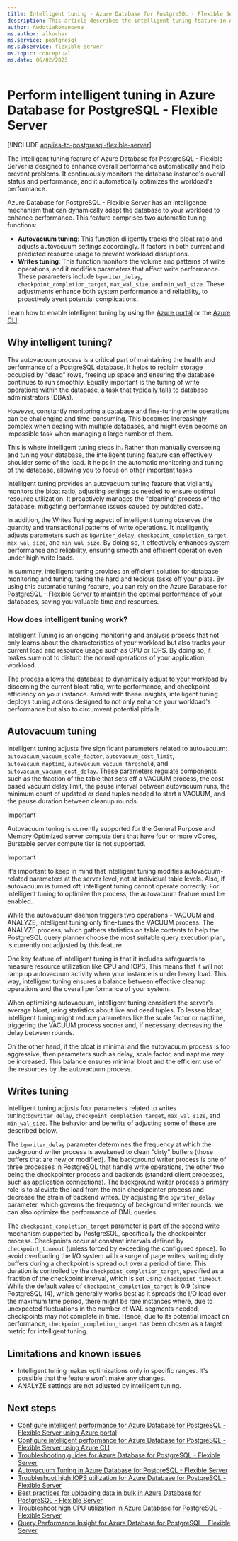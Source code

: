 ```yaml
---
title: Intelligent tuning - Azure Database for PostgreSQL - Flexible Server
description: This article describes the intelligent tuning feature in Azure Database for PostgreSQL - Flexible Server.
author: AwdotiaRomanowna
ms.author: alkuchar
ms.service: postgresql
ms.subservice: flexible-server
ms.topic: conceptual
ms.date: 06/02/2023
---
```


# Perform intelligent tuning in Azure Database for PostgreSQL - Flexible Server

[!INCLUDE [applies-to-postgresql-flexible-server](../includes/applies-to-postgresql-flexible-server.md)]

The intelligent tuning feature of Azure Database for PostgreSQL - Flexible Server is designed to enhance overall
performance automatically and help prevent problems. It continuously monitors the database instance's overall
status and performance, and it automatically optimizes the workload's performance.

Azure Database for PostgreSQL - Flexible Server has an intelligence mechanism that can
dynamically adapt the database to your workload to enhance performance. This feature comprises two
automatic tuning functions:

* **Autovacuum tuning**: This function diligently tracks the bloat ratio and adjusts autovacuum settings accordingly. It
  factors in both current and predicted resource usage to prevent workload disruptions.
* **Writes tuning**: This function monitors the volume and patterns of write operations, and it modifies
  parameters that affect write performance. These parameters
  include `bgwriter_delay`, `checkpoint_completion_target`, `max_wal_size`, and `min_wal_size`. These adjustments enhance both system performance and reliability, to proactively avert potential
  complications.

Learn how to enable intelligent tuning by using the [Azure portal](how-to-enable-intelligent-performance-portal.md) or the [Azure CLI](how-to-enable-intelligent-performance-cli.md).

## Why intelligent tuning?

The autovacuum process is a critical part of maintaining the health and performance of a PostgreSQL database. It helps
to reclaim storage occupied by "dead" rows, freeing up space and ensuring the database continues to run smoothly.
Equally important is the tuning of write operations within the database, a task that typically falls to database
administrators (DBAs).

However, constantly monitoring a database and fine-tuning write operations can be challenging and time-consuming. This
becomes increasingly complex when dealing with multiple databases, and might even become an impossible task when
managing a large number of them.

This is where intelligent tuning steps in. Rather than manually overseeing and tuning your database, the intelligent
tuning feature can effectively shoulder some of the load. It helps in the automatic monitoring and tuning of the
database, allowing you to focus on other important tasks.

Intelligent tuning provides an autovacuum tuning feature that vigilantly monitors the bloat ratio, adjusting settings as needed to ensure optimal resource utilization. It proactively manages the "cleaning" process of the database, mitigating performance issues caused by outdated data.

In addition, the Writes Tuning aspect of intelligent tuning observes the quantity and transactional patterns of write operations. It intelligently adjusts parameters such as `bgwriter_delay`, `checkpoint_completion_target`, `max_wal_size`, and `min_wal_size`. By doing so, it effectively enhances system performance and reliability, ensuring smooth and efficient operation even under high write loads.

In summary, intelligent tuning provides an efficient solution for database monitoring and tuning, taking the hard and
tedious tasks off your plate. By using this automatic tuning feature, you can rely on the Azure Database for
PostgreSQL - Flexible Server to maintain the optimal performance of your databases, saving you valuable time and
resources.

### How does intelligent tuning work?

Intelligent Tuning is an ongoing monitoring and analysis process that not only learns about the characteristics of your
workload but also tracks your current load and resource usage such as CPU or IOPS. By doing so, it makes sure not to
disturb the normal operations of your application workload.

The process allows the database to dynamically adjust to your workload by discerning the current bloat ratio, write
performance, and checkpoint efficiency on your instance. Armed with these insights, intelligent tuning deploys tuning
actions designed to not only enhance your workload's performance but also to circumvent potential pitfalls.

## Autovacuum tuning

Intelligent tuning adjusts five significant parameters related to
autovacuum: `autovacuum_vacuum_scale_factor`, `autovacuum_cost_limit`, `autovacuum_naptime`, `autovacuum_vacuum_threshold`,
and `autovacuum_vacuum_cost_delay`. These parameters regulate components such as the fraction of the table that sets off
a VACUUM process, the cost-based vacuum delay limit, the pause interval between autovacuum runs, the minimum count of
updated or dead tuples needed to start a VACUUM, and the pause duration between cleanup rounds.

> [!IMPORTANT]
> Autovacuum tuning is currently supported for the General Purpose and Memory Optimized server compute tiers that have
> four or more vCores, Burstable server compute tier is not supported.

> [!IMPORTANT]
> It's important to keep in mind that intelligent tuning modifies autovacuum-related parameters at the server level, not
> at individual table levels. Also, if autovacuum is turned off, intelligent tuning cannot operate correctly. For
> intelligent tuning to optimize the process, the autovacuum feature must be enabled.

While the autovacuum daemon triggers two operations - VACUUM and ANALYZE, intelligent tuning only fine-tunes the VACUUM
process. The ANALYZE process, which gathers statistics on table contents to help the PostgreSQL query planner choose the
most suitable query execution plan, is currently not adjusted by this feature.

One key feature of intelligent tuning is that it includes safeguards to measure resource utilization like CPU and IOPS.
This means that it will not ramp up autovacuum activity when your instance is under heavy load. This way, intelligent
tuning ensures a balance between effective cleanup operations and the overall performance of your system.

When optimizing autovacuum, intelligent tuning considers the server's average bloat, using statistics about live and
dead tuples. To lessen bloat, intelligent tuning might reduce parameters like the scale factor or naptime, triggering
the VACUUM process sooner and, if necessary, decreasing the delay between rounds.

On the other hand, if the bloat is minimal and the autovacuum process is too aggressive, then parameters such as delay,
scale factor, and naptime may be increased. This balance ensures minimal bloat and the efficient use of the resources by
the autovacuum process.


## Writes tuning

Intelligent tuning adjusts four parameters related to writes
tuning:`bgwriter_delay`, `checkpoint_completion_target`, `max_wal_size`, and `min_wal_size`. The behavior and benefits of adjusting some of these are described below.

The `bgwriter_delay` parameter determines the frequency at which the background writer process is awakened to clean "dirty" buffers (those buffers that are new or modified). The background writer process is one of three processes in PostgreSQL
that handle write operations, the other two being the checkpointer process and backends (standard client processes, such
as application connections). The background writer process's primary role is to alleviate the load from the main
checkpointer process and decrease the strain of backend writes. By adjusting the `bgwriter_delay` parameter, which governs the frequency of background writer rounds, we can also optimize the performance of DML queries.

The `checkpoint_completion_target` parameter is part of the second write mechanism supported by PostgreSQL, specifically
the checkpointer process. Checkpoints occur at constant intervals defined by `checkpoint_timeout` (unless forced by
exceeding the configured space). To avoid overloading the I/O system with a surge of page writes, writing dirty buffers
during a checkpoint is spread out over a period of time. This duration is controlled by
the `checkpoint_completion_target`, specified as a fraction of the checkpoint interval, which is set
using `checkpoint_timeout`.
While the default value of `checkpoint_completion_target` is 0.9 (since PostgreSQL 14), which generally works best as it
spreads the I/O load over the maximum time period, there might be rare instances where, due to unexpected fluctuations
in the number of WAL segments needed, checkpoints may not complete in time. Hence, due to its potential impact on
performance, `checkpoint_completion_target` has been chosen as a target metric for intelligent tuning.


## Limitations and known issues

* Intelligent tuning makes optimizations only in specific ranges. It's possible that the feature won't make any changes.
* ANALYZE settings are not adjusted by intelligent tuning.

## Next steps

* [Configure intelligent performance for Azure Database for PostgreSQL - Flexible Server using Azure portal](how-to-enable-intelligent-performance-portal.md)
* [Configure intelligent performance for Azure Database for PostgreSQL - Flexible Server using Azure CLI](how-to-enable-intelligent-performance-cli.md)
* [Troubleshooting guides for Azure Database for PostgreSQL - Flexible Server](concepts-troubleshooting-guides.md)
* [Autovacuum Tuning in Azure Database for PostgreSQL - Flexible Server](how-to-autovacuum-tuning.md)
* [Troubleshoot high IOPS utilization for Azure Database for PostgreSQL - Flexible Server](how-to-high-io-utilization.md)
* [Best practices for uploading data in bulk in Azure Database for PostgreSQL - Flexible Server](how-to-bulk-load-data.md)
* [Troubleshoot high CPU utilization in Azure Database for PostgreSQL - Flexible Server](how-to-high-cpu-utilization.md)
* [Query Performance Insight for Azure Database for PostgreSQL - Flexible Server](concepts-query-performance-insight.md)

